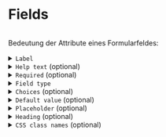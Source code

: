 # Fields

```{include} snippets/wiphint.md
```

Bedeutung der Attribute eines Formularfeldes:


<details>
<summary>
<code>Label</code>
</summary>

Feldname, wird über dem Eingabefeld dargestellt. 

</details>

<details>
<summary>
<code>Help text</code> (optional)
</summary>

Erläuterungstext - auch längere Text inkl. Links. Werden "gedimmt" unterhalb des Eingabefeldes dargestellt. Siehe auch `Placeholder`.

</details>

<details>
<summary>
<code>Required</code> (optional)
</summary>

Definiert, ob das Ausfüllen dieses Feldes für die Formularabsendung notwendig ist. Diese Felder werden im Formular automatisch mit einem `*` markiert.

</details>

<details>
<summary>
<code>Field type</code>
</summary>

Feldtyp.

</details>

<details>
<summary>
<code>Choices</code> (optional)
</summary>

Nur für Auswahlfelder (siehe Feldtyp) relevant. Definiert die Ausprägungen von Auswahlfeldern.

</details>

<details>
<summary>
<code>Default value</code> (optional)
</summary>

Standardwert, falls ein Feld nicht ausgefüllt wird.

</details>

<details>
<summary>
<code>Placeholder</code> (optional)
</summary>

Kurzer Hinweistext der im Eingabefeld dargestellt wird und verschwindet, sobald das Feld ausgefüllt wird. Ähnlich wie `Help text`.

</details>

<details>
<summary>
<code>Heading</code> (optional)
</summary>

Überschrift, die über dem entsprechenden Feld dargestellt wird. Kann z.B. genutzt werden, um größere Formulare zu unterteilen.

</details>

<details>
<summary>
<code>CSS class names</code> (optional)
</summary>

Eigene CSS-Klassen können hier, mit Leerzeichen getrennt, angegeben werden. Die meisten CSS-Klassen des verwendeten User-Interface-Frameworks [Bootstrap5](https://getbootstrap.com/docs/5.3/getting-started/introduction/) sollten unterstützt sein. Die CSS-Klasse(n) werden auf ein Container-Element des jeweiligen Feldes angewandt. 

Verwendungsmöglichkeiten (Auszug):

* Trennlinie vor dem Feld: `border-top pt-2 mt-2`
* Hervorheben des gesamten Feldes inkl. aller Attribute (Hilfetext etc.): `alert alert-info`

**Inline selects**

Sollen Radio-Buttons oder Checkboxen "inline" (in einer Zeile statt untereinander) dargestellt werden, kann die Klasse `to-form-check-inline` genutzt werden.

**Sekundäre Felder**

Über die CSS-Klasse `field-secondary` können Felder weniger prominent dargestellt werden (etwas kleiner Input-Bereich, Schriftfarbe zurückgenommen).

</details>
